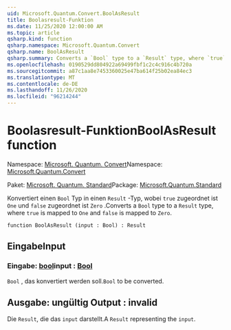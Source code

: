 ```yaml
---
uid: Microsoft.Quantum.Convert.BoolAsResult
title: Boolasresult-Funktion
ms.date: 11/25/2020 12:00:00 AM
ms.topic: article
qsharp.kind: function
qsharp.namespace: Microsoft.Quantum.Convert
qsharp.name: BoolAsResult
qsharp.summary: Converts a `Bool` type to a `Result` type, where `true` is mapped to `One` and `false` is mapped to `Zero`.
ms.openlocfilehash: 0190529dd804922a69499fbf1c2c4c916c4b720a
ms.sourcegitcommit: a87c1aa8e7453360025e47ba614f25b02ea84ec3
ms.translationtype: MT
ms.contentlocale: de-DE
ms.lasthandoff: 11/26/2020
ms.locfileid: "96214244"
---
```

# <a name="boolasresult-function"></a><span data-ttu-id="43c9e-102">Boolasresult-Funktion</span><span class="sxs-lookup"><span data-stu-id="43c9e-102">BoolAsResult function</span></span>

<span data-ttu-id="43c9e-103">Namespace: [Microsoft. Quantum. Convert](xref:Microsoft.Quantum.Convert)</span><span class="sxs-lookup"><span data-stu-id="43c9e-103">Namespace: [Microsoft.Quantum.Convert](xref:Microsoft.Quantum.Convert)</span></span>

<span data-ttu-id="43c9e-104">Paket: [Microsoft. Quantum. Standard](https://nuget.org/packages/Microsoft.Quantum.Standard)</span><span class="sxs-lookup"><span data-stu-id="43c9e-104">Package: [Microsoft.Quantum.Standard](https://nuget.org/packages/Microsoft.Quantum.Standard)</span></span>


<span data-ttu-id="43c9e-105">Konvertiert einen `Bool` Typ in einen `Result` -Typ, wobei `true` zugeordnet ist `One` und `false` zugeordnet ist `Zero` .</span><span class="sxs-lookup"><span data-stu-id="43c9e-105">Converts a `Bool` type to a `Result` type, where `true` is mapped to `One` and `false` is mapped to `Zero`.</span></span>

```qsharp
function BoolAsResult (input : Bool) : Result
```


## <a name="input"></a><span data-ttu-id="43c9e-106">Eingabe</span><span class="sxs-lookup"><span data-stu-id="43c9e-106">Input</span></span>

### <a name="input--bool"></a><span data-ttu-id="43c9e-107">Eingabe: [bool](xref:microsoft.quantum.lang-ref.bool)</span><span class="sxs-lookup"><span data-stu-id="43c9e-107">input : [Bool](xref:microsoft.quantum.lang-ref.bool)</span></span>

<span data-ttu-id="43c9e-108">`Bool` , das konvertiert werden soll.</span><span class="sxs-lookup"><span data-stu-id="43c9e-108">`Bool` to be converted.</span></span>



## <a name="output--__invalidresult__"></a><span data-ttu-id="43c9e-109">Ausgabe: __ungültig <Result>__</span><span class="sxs-lookup"><span data-stu-id="43c9e-109">Output : __invalid<Result>__</span></span>

<span data-ttu-id="43c9e-110">Die `Result`, die das `input` darstellt.</span><span class="sxs-lookup"><span data-stu-id="43c9e-110">A `Result` representing the `input`.</span></span>